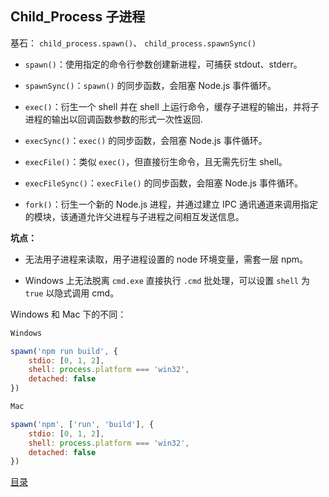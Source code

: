 ## Child_Process 子进程

基石： `child_process.spawn()`、 `child_process.spawnSync()`

* `spawn()`：使用指定的命令行参数创建新进程，可捕获 stdout、stderr。

* `spawnSync()`：`spawn()` 的同步函数，会阻塞 Node.js 事件循环。

* `exec()`：衍生一个 shell 并在 shell 上运行命令，缓存子进程的输出，并将子进程的输出以回调函数参数的形式一次性返回.

* `execSync()`：`exec()` 的同步函数，会阻塞 Node.js 事件循环。

* `execFile()`：类似 `exec()`，但直接衍生命令，且无需先衍生 shell。

* `execFileSync()`：`execFile()` 的同步函数，会阻塞 Node.js 事件循环。

* `fork()`：衍生一个新的 Node.js 进程，并通过建立 IPC 通讯通道来调用指定的模块，该通道允许父进程与子进程之间相互发送信息。

**坑点：**
* 无法用子进程来读取，用子进程设置的 node 环境变量，需套一层 npm。

* Windows 上无法脱离 `cmd.exe` 直接执行 `.cmd` 批处理，可以设置 `shell` 为 `true` 以隐式调用 cmd。

Windows 和 Mac 下的不同：
```Javascript
Windows

spawn('npm run build', {
    stdio: [0, 1, 2],
    shell: process.platform === 'win32',
    detached: false
})
```

```Javascript
Mac

spawn('npm', ['run', 'build'], {
    stdio: [0, 1, 2],
    shell: process.platform === 'win32',
    detached: false
})
```


[目录](https://github.com/jines-z/note)
